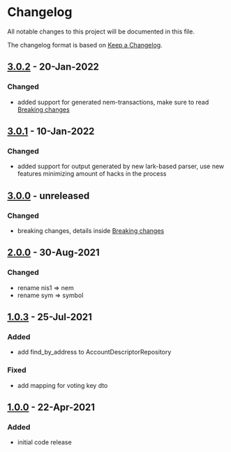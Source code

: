 # Changelog
All notable changes to this project will be documented in this file.

The changelog format is based on [Keep a Changelog](https://keepachangelog.com/en/1.0.0/).

## [3.0.2] - 20-Jan-2022

### Changed
 - added support for generated nem-transactions, make sure to read [Breaking changes](BREAKING-CHANGES.md)

## [3.0.1] - 10-Jan-2022

### Changed
 - added support for output generated by new lark-based parser, use new features minimizing amount of hacks in the process

## [3.0.0] - unreleased

### Changed
 - breaking changes, details inside [Breaking changes](BREAKING-CHANGES.md)

## [2.0.0] - 30-Aug-2021

### Changed
 - rename nis1 => nem
 - rename sym => symbol

## [1.0.3] - 25-Jul-2021

### Added
 - add find_by_address to AccountDescriptorRepository

### Fixed
 - add mapping for voting key dto

## [1.0.0] - 22-Apr-2021

### Added
 - initial code release

[3.0.2]: https://github.com/symbol/sdk-python/compare/v3.0.1...v3.0.2
[3.0.1]: https://github.com/symbol/sdk-python/compare/v3.0.0...v3.0.1
[3.0.0]: https://github.com/symbol/sdk-python/compare/v2.0.0...v3.0.0
[2.0.0]: https://github.com/symbol/sdk-python/compare/v1.0.3...v2.0.0
[1.0.3]: https://github.com/symbol/sdk-python/compare/v1.0.0...v1.0.3
[1.0.0]: https://github.com/symbol/sdk-python/releases/tag/v1.0.0
